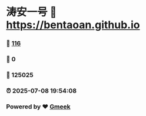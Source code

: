 # 涛安一号 :link: https://bentaoan.github.io 
### :page_facing_up: [116](https://bentaoan.github.io/tag.html) 
### :speech_balloon: 0 
### :hibiscus: 125025 
### :alarm_clock: 2025-07-08 19:54:08 
### Powered by :heart: [Gmeek](https://github.com/Meekdai/Gmeek)
